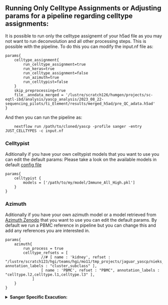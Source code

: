  ## Running Only Celltype Assignments or Adjusting params for a pipeline regarding celltype assignments:

It is possible to run only the celltype assignemt of your h5ad file as you may not want to run deconvolution and all other processing steps.
This is possible with the pipeline.
To do this you can modify the input.nf file as:

```console
params{
    celltype_assignment{
        run_celltype_assignment=true
        run_keras=true
        run_celltype_assignment=false
        run_azimuth=true
        run_celltypist=false
    }
    skip_preprocessing=true
    file__anndata_merged = '/lustre/scratch126/humgen/projects/sc-eqtl-ibd/analysis/yascp_analysis/2023_08_22-sequencing_pilots/ti_Element/results/merged_h5ad/pre_QC_adata.h5ad'
}
```
And then you can run the pipeline as:
```
    nextflow run /path/to/cloned/yascp -profile sanger -entry JUST_CELLTYPES -c input.nf
```

### Celltypist
Aditionally if you have your own celltypist models that you want to use you can edit the default params:
Please take a look on the available models in default [config file](https://github.com/wtsi-hgi/yascp/blob/c55fcfb1a11045e16125f31c20ebe57e0fe81149/conf/qc.conf#L44-L56)
```
params{
    celltypist {
        models = ['/path/to/my/model/Immune_All_High.pkl']
    }
}
```

### Azimuth 
Aditionally if you have your own azimuth model or a model retrieved from [Azimuth Zenodo](https://azimuth.hubmapconsortium.org/references/) that you want to use you can edit the default params. By default we run a PBMC reference in pipeline but you can change this and add any references you are interested in.
```
params{
    azimuth{
        run_process = true
        celltype_refsets = [
                //# [ name : 'kidney', refset : "/lustre/scratch123/hgi/teams/hgi/mo11/tmp_projects/jaguar_yascp/nieks_pipeline/yascp_run/ref_kidney", annotation_labels : "cluster,subclass" ],
                [ name : 'PBMC', refset : "PBMC", annotation_labels : "celltype.l2,celltype.l1,celltype.l3" ],
            ]
    }
}
```

<details markdown="1">
<summary><b>Sanger Specific Exacution:</b></summary>

* In Sanger you do not need to set up anything. All you need is an input file:
  ```
      module load HGI/pipelines/yascp/1.5
      yascp celltype -c input.nf
  ```
